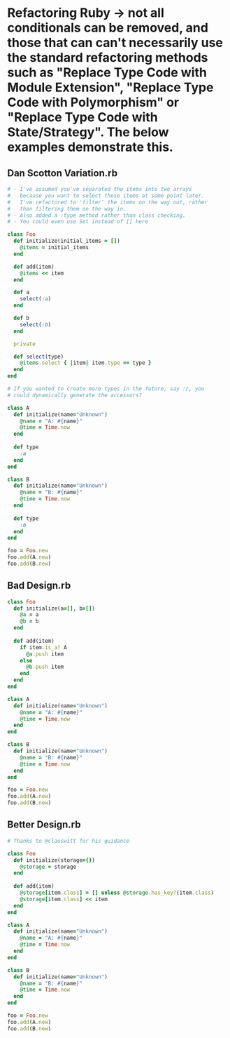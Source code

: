 # Refactoring Ruby -> not all conditionals can be removed, and those that can can't necessarily use the standard refactoring methods such as "Replace Type Code with Module Extension", "Replace Type Code with Polymorphism" or "Replace Type Code with State/Strategy". The below examples demonstrate this.

## Dan Scotton Variation.rb

```ruby
# - I've assumed you've separated the items into two arrays
#   because you want to select those items at some point later.
#   I've refactored to 'filter' the items on the way out, rather
#   than filtering them on the way in.
# - Also added a :type method rather than class checking.
# - You could even use Set instead of [] here

class Foo
  def initialize(initial_items = [])
    @items = initial_items
  end

  def add(item)
    @items << item
  end

  def a
    select(:a)
  end

  def b
    select(:b)
  end

  private

  def select(type)
    @items.select { |item| item.type == type }
  end
end

# If you wanted to create more types in the future, say :c, you
# could dynamically generate the accessors?

class A
  def initialize(name="Unknown")
    @name = "A: #{name}"
    @time = Time.now
  end
  
  def type
    :a
  end
end

class B
  def initialize(name="Unknown")
    @name = "B: #{name}"
    @time = Time.now
  end
  
  def type
    :b
  end
end

foo = Foo.new
foo.add(A.new)
foo.add(B.new)
```

## Bad Design.rb

```ruby
class Foo
  def initialize(a=[], b=[])
    @a = a
    @b = b
  end
  
  def add(item)
    if item.is_a? A
      @a.push item
    else
      @b.push item
    end
  end
end

class A
  def initialize(name="Unknown")
    @name = "A: #{name}"
    @time = Time.now
  end
end

class B
  def initialize(name="Unknown")
    @name = "B: #{name}"
    @time = Time.now
  end
end

foo = Foo.new
foo.add(A.new)
foo.add(B.new)
```

## Better Design.rb

```ruby
# Thanks to @clauswitt for his guidance

class Foo
  def initialize(storage={})
    @storage = storage
  end
  
  def add(item)
    @storage[item.class] = [] unless @storage.has_key?(item.class)
    @storage[item.class] << item
  end
end

class A
  def initialize(name="Unknown")
    @name = "A: #{name}"
    @time = Time.now
  end
end

class B
  def initialize(name="Unknown")
    @name = "B: #{name}"
    @time = Time.now
  end
end

foo = Foo.new
foo.add(A.new)
foo.add(B.new)
```

